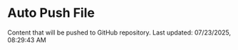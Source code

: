 # Auto Push File

Content that will be pushed to GitHub repository.
Last updated: 07/23/2025, 08:29:43 AM